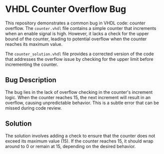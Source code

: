 # VHDL Counter Overflow Bug

This repository demonstrates a common bug in VHDL code: counter overflow. The `counter.vhdl` file contains a simple counter that increments when an enable signal is high. However, it lacks a check for the upper bound of the counter, leading to potential overflow when the counter reaches its maximum value. 

The `counter_solution.vhdl` file provides a corrected version of the code that addresses the overflow issue by checking for the upper limit before incrementing the counter.

## Bug Description
The bug lies in the lack of overflow checking in the counter's increment logic. When the counter reaches 15, the next increment will result in an overflow, causing unpredictable behavior.  This is a subtle error that can be missed during code review.

## Solution
The solution involves adding a check to ensure that the counter does not exceed its maximum value (15). If the counter reaches 15, it should wrap around to 0 or remain at 15, depending on the desired behavior.